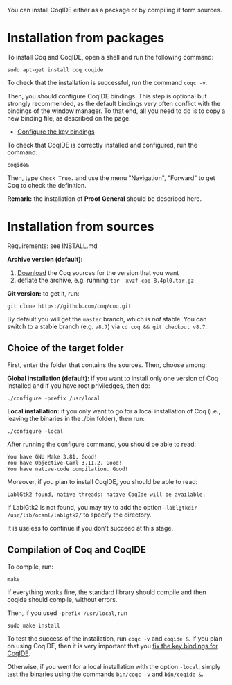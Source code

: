 You can install CoqIDE either as a package or by compiling it form sources.

Installation from packages
==========================

To install Coq and CoqIDE, open a shell and run the following command:

```
sudo apt-get install coq coqide
```

To check that the installation is successful, run the command `coqc -v`.

Then, you should configure CoqIDE bindings. This step is optional but strongly recommended, as the default bindings very often conflict with the bindings of the window manager. To that end, all you need to do is to copy a new binding file, as described on the page:

-   [Configure the key bindings](Configuration%20of%20CoqIDE)

To check that CoqIDE is correctly installed and configured, run the command:

```
coqide&
```

Then, type `Check True.` and use the menu "Navigation", "Forward" to get Coq to check the definition.

**Remark:** the installation of **Proof General** should be described here.

Installation from sources
=========================

Requirements: see INSTALL.md

**Archive version (default):**

1.  [Download](http://coq.inria.fr/download) the Coq sources for the version that you want
2.  deflate the archive, e.g. running `tar -xvzf coq-8.4pl0.tar.gz`

**Git version:** to get it, run:

```
git clone https://github.com/coq/coq.git
```

By default you will get the `master` branch, which is *not*
stable. You can switch to a stable branch (e.g. `v8.7`) via `cd coq && git checkout v8.7`.

Choice of the target folder
---------------------------

First, enter the folder that contains the sources. Then, choose among:

**Global installation (default):** if you want to install only one version of Coq installed and if you have root priviledges, then do:

```
./configure -prefix /usr/local
```

**Local installation:** if you only want to go for a local installation of Coq (i.e., leaving the binaries in the ./bin folder), then run:

```
./configure -local
```

After running the configure command, you should be able to read:

```
You have GNU Make 3.81. Good!
You have Objective-Caml 3.11.2. Good!
You have native-code compilation. Good!
```

Moreover, if you plan to install CoqIDE, you should be able to read:

```
LablGtk2 found, native threads: native CoqIde will be available.
````

If LablGtk2 is not found, you may try to add the option `-lablgtkdir /usr/lib/ocaml/lablgtk2/` to specify the directory.

It is useless to continue if you don't succeed at this stage.

Compilation of Coq and CoqIDE
-----------------------------

To compile, run:

```
make
```

If everything works fine, the standard library should compile and then coqide should compile, without errors.

Then, if you used `-prefix /usr/local`, run

```
sudo make install
```

To test the success of the installation, run `coqc -v` and `coqide &`. If you plan on using CoqIDE, then it is very important that you [fix the key bindings for CoqIDE](Configuration%20of%20CoqIDE).

Otherwise, if you went for a local installation with the option `-local`, simply test the binaries using the commands `bin/coqc -v` and `bin/coqide &`.
